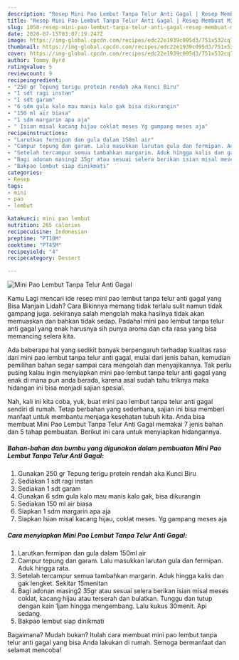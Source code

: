 ```yaml
---
description: "Resep Mini Pao Lembut Tanpa Telur Anti Gagal | Resep Membuat Mini Pao Lembut Tanpa Telur Anti Gagal Yang Sedap"
title: "Resep Mini Pao Lembut Tanpa Telur Anti Gagal | Resep Membuat Mini Pao Lembut Tanpa Telur Anti Gagal Yang Sedap"
slug: 1050-resep-mini-pao-lembut-tanpa-telur-anti-gagal-resep-membuat-mini-pao-lembut-tanpa-telur-anti-gagal-yang-sedap
date: 2020-07-15T03:07:19.247Z
image: https://img-global.cpcdn.com/recipes/edc22e1939c095d3/751x532cq70/mini-pao-lembut-tanpa-telur-anti-gagal-foto-resep-utama.jpg
thumbnail: https://img-global.cpcdn.com/recipes/edc22e1939c095d3/751x532cq70/mini-pao-lembut-tanpa-telur-anti-gagal-foto-resep-utama.jpg
cover: https://img-global.cpcdn.com/recipes/edc22e1939c095d3/751x532cq70/mini-pao-lembut-tanpa-telur-anti-gagal-foto-resep-utama.jpg
author: Tommy Byrd
ratingvalue: 5
reviewcount: 9
recipeingredient:
- "250 gr Tepung terigu protein rendah aka Kunci Biru"
- "1 sdt ragi instan"
- "1 sdt garam"
- "6 sdm gula kalo mau manis kalo gak bisa dikurangin"
- "150 ml air biasa"
- "1 sdm margarin apa aja"
- " Isian misal kacang hijau coklat meses Yg gampang meses aja"
recipeinstructions:
- "Larutkan fermipan dan gula dalam 150ml air"
- "Campur tepung dan garam. Lalu masukkan larutan gula dan fermipan. Aduk hingga rata."
- "Setelah tercampur semua tambahkan margarin. Aduk hingga kalis dan gak lengket. Sekitar 15menitan"
- "Bagi adonan masing2 35gr atau sesuai selera berikan isian misal meses coklat, kacang hijau atau terserah dan bulatkan. Tunggu dan tutup dengan kain 1jam hingga mengembang. Lalu kukus 30menit. Api sedang."
- "Bakpao lembut siap dinikmati"
categories:
- Resep
tags:
- mini
- pao
- lembut

katakunci: mini pao lembut 
nutrition: 265 calories
recipecuisine: Indonesian
preptime: "PT10M"
cooktime: "PT45M"
recipeyield: "4"
recipecategory: Dessert

---
```



![Mini Pao Lembut Tanpa Telur Anti Gagal](https://img-global.cpcdn.com/recipes/edc22e1939c095d3/751x532cq70/mini-pao-lembut-tanpa-telur-anti-gagal-foto-resep-utama.jpg)

Kamu Lagi mencari ide resep mini pao lembut tanpa telur anti gagal yang Bisa Manjain Lidah? Cara Bikinnya memang tidak terlalu sulit namun tidak gampang juga. sekiranya salah mengolah maka hasilnya tidak akan memuaskan dan bahkan tidak sedap. Padahal mini pao lembut tanpa telur anti gagal yang enak harusnya sih punya aroma dan cita rasa yang bisa memancing selera kita.



Ada beberapa hal yang sedikit banyak berpengaruh terhadap kualitas rasa dari mini pao lembut tanpa telur anti gagal, mulai dari jenis bahan, kemudian pemilihan bahan segar sampai cara mengolah dan menyajikannya. Tak perlu pusing kalau ingin menyiapkan mini pao lembut tanpa telur anti gagal yang enak di mana pun anda berada, karena asal sudah tahu triknya maka hidangan ini bisa menjadi sajian spesial.


Nah, kali ini kita coba, yuk, buat mini pao lembut tanpa telur anti gagal sendiri di rumah. Tetap berbahan yang sederhana, sajian ini bisa memberi manfaat untuk membantu menjaga kesehatan tubuh kita. Anda bisa membuat Mini Pao Lembut Tanpa Telur Anti Gagal memakai 7 jenis bahan dan 5 tahap pembuatan. Berikut ini cara untuk menyiapkan hidangannya.

<!--inarticleads1-->

##### Bahan-bahan dan bumbu yang digunakan dalam pembuatan Mini Pao Lembut Tanpa Telur Anti Gagal:

1. Gunakan 250 gr Tepung terigu protein rendah aka Kunci Biru
1. Sediakan 1 sdt ragi instan
1. Sediakan 1 sdt garam
1. Gunakan 6 sdm gula kalo mau manis kalo gak, bisa dikurangin
1. Sediakan 150 ml air biasa
1. Siapkan 1 sdm margarin apa aja
1. Siapkan  Isian misal kacang hijau, coklat meses. Yg gampang meses aja




<!--inarticleads2-->

##### Cara menyiapkan Mini Pao Lembut Tanpa Telur Anti Gagal:

1. Larutkan fermipan dan gula dalam 150ml air
1. Campur tepung dan garam. Lalu masukkan larutan gula dan fermipan. Aduk hingga rata.
1. Setelah tercampur semua tambahkan margarin. Aduk hingga kalis dan gak lengket. Sekitar 15menitan
1. Bagi adonan masing2 35gr atau sesuai selera berikan isian misal meses coklat, kacang hijau atau terserah dan bulatkan. Tunggu dan tutup dengan kain 1jam hingga mengembang. Lalu kukus 30menit. Api sedang.
1. Bakpao lembut siap dinikmati




Bagaimana? Mudah bukan? Itulah cara membuat mini pao lembut tanpa telur anti gagal yang bisa Anda lakukan di rumah. Semoga bermanfaat dan selamat mencoba!
